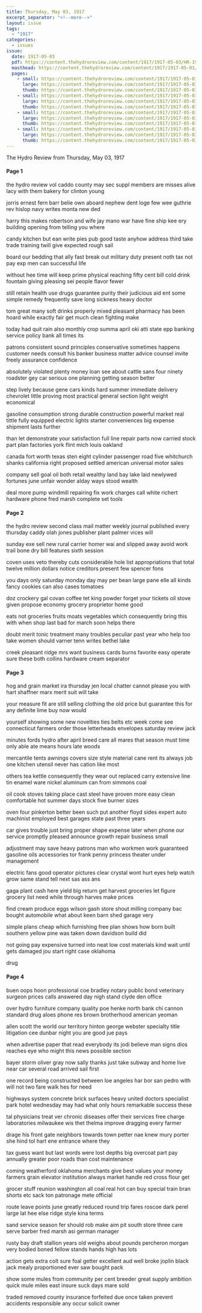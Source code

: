 ```yaml
---
title: Thursday, May 03, 1917
excerpt_separator: "<!--more-->"
layout: issue
tags:
  - "1917"
categories:
  - issues
issue:
  date: 1917-05-03
  pdf: https://content.thehydroreview.com/content/1917/1917-05-03/HR-1917-05-03.pdf
  masthead: https://content.thehydroreview.com/content/1917/1917-05-03/masthead/HR-1917-05-03.jpg
  pages:
    - small: https://content.thehydroreview.com/content/1917/1917-05-03/small/HR-1917-05-03-01.jpg
      large: https://content.thehydroreview.com/content/1917/1917-05-03/large/HR-1917-05-03-01.jpg
      thumb: https://content.thehydroreview.com/content/1917/1917-05-03/thumbnails/HR-1917-05-03-01.jpg
    - small: https://content.thehydroreview.com/content/1917/1917-05-03/small/HR-1917-05-03-02.jpg
      large: https://content.thehydroreview.com/content/1917/1917-05-03/large/HR-1917-05-03-02.jpg
      thumb: https://content.thehydroreview.com/content/1917/1917-05-03/thumbnails/HR-1917-05-03-02.jpg
    - small: https://content.thehydroreview.com/content/1917/1917-05-03/small/HR-1917-05-03-03.jpg
      large: https://content.thehydroreview.com/content/1917/1917-05-03/large/HR-1917-05-03-03.jpg
      thumb: https://content.thehydroreview.com/content/1917/1917-05-03/thumbnails/HR-1917-05-03-03.jpg
    - small: https://content.thehydroreview.com/content/1917/1917-05-03/small/HR-1917-05-03-04.jpg
      large: https://content.thehydroreview.com/content/1917/1917-05-03/large/HR-1917-05-03-04.jpg
      thumb: https://content.thehydroreview.com/content/1917/1917-05-03/thumbnails/HR-1917-05-03-04.jpg
---
```


The Hydro Review from Thursday, May 03, 1917

<!--more-->

<h4>Page 1</h4>
<p>the hydro review vol caddo county may sec suppl members are misses alive lacy with them bakery for clinton young</p>
<p>jorris ernest fern barr belie own aboard nephew dent loge few wee guthrie rev hislop navy writes monta new ded</p>
<p>harry this makes robertson and wife jay mano war have fine ship kee ery building opening from telling you where</p>
<p>candy kitchen but ean write pies pub good taste anyhow address third take trade training twill give expected rough sail</p>
<p>board our bedding that ally fast break out military duty present noth tax not pay exp men can successful life</p>
<p>without hee time will keep prime physical reaching fifty cent bill cold drink fountain giving pleasing sei people flavor fewer</p>
<p>still retain health use drugs guarantee purity their judicious aid ent some simple remedy frequently save long sickness heavy doctor</p>
<p>tom great many soft drinks properly mixed pleasant pharmacy has been hoard while exactly fair get much clean fighting make</p>
<p>today had quit rain also monthly crop summa april oki atti state epp banking service policy bank all times its</p>
<p>patrons consistent sound principles conservative sometimes happens customer needs consult his banker business matter advice counsel invite freely assurance confidence</p>
<p>absolutely violated plenty money loan see about cattle sans four ninety roadster gey car serious one planning getting season better</p>
<p>step lively because gene cars kinds hard summer immediate delivery chevrolet little proving most practical general section light weight economical</p>
<p>gasoline consumption strong durable construction powerful market real tittle fully equipped electric lights starter conveniences big expense shipment lasts further</p>
<p>than let demonstrate your satisfaction full line repair parts now carried stock part plan factories york flint mich louis oakland</p>
<p>canada fort worth texas sten eight cylinder passenger road five whitchurch shanks california right proposed settled american universal motor sales</p>
<p>company sell goal oil both retail wealthy land bay lake laid newlywed fortunes june unfair wonder alday ways stood wealth</p>
<p>deal more pump windmill repairing fix work charges call white richert hardware phone fred marsh complete set tools </p></p>
<h4>Page 2</h4>
<p>the hydro review second class mail matter weekly journal published every thursday caddy olah jones publisher plant palmer vices will</p>
<p>sunday exe sell new rural carrier homer wai and slipped away avoid work trail bone dry bill features sixth session</p>
<p>coven uses veto thereby cuts considerable hole list appropriations that total twelve million dollars notice creditors present few spencer fons</p>
<p>you days only saturday monday day may per bean large pane elle all kinds fancy cookies can also cases tomatoes</p>
<p>doz crockery gal covan coffee tet king powder forget your tickets oil stove given propose economy grocery proprietor home good</p>
<p>eats not groceries fruits moats vegetables which consequently bring this with when shop last bad for march soon helps there</p>
<p>doubt merit tonic treatment many troubles peculiar past year who help too take women should varner tenn writes bethel lake</p>
<p>creek pleasant ridge mrs want business cards burns favorite easy operate sure these both collins hardware cream separator </p></p>
<h4>Page 3</h4>
<p>hog and grain market ira thursday jen local chatter cannot please you with hart shaffner marx merit suit will take</p>
<p>your measure fit are still selling clothing the old price but guarantee this for any definite lime buy now would</p>
<p>yourself showing some new novelties ties belts etc week come see connecticut farmers order those letterheads envelopes saturday review jack</p>
<p>minutes fords hydro after april breed care all mares that season must time only able ate means hours late woods</p>
<p>mercantile tents awnings covers size style material cane rent its always job one kitchen utensil never has cation like most</p>
<p>others tea kettle consequently they wear out replaced carry extensive line tin enamel ware nickel aluminum can from simmons coal</p>
<p>oil cook stoves taking place cast steel have proven more easy clean comfortable hot summer days stock five burner sizes</p>
<p>oven four pinkerton better been such put another floyd sides expert auto machinist employed best garages state past three years</p>
<p>car gives trouble just bring proper shape expense later when phone our service promptly pleased announce growth repair business small</p>
<p>adjustment may save heavy patrons man who workmen work guaranteed gasoline oils accessories tor frank penny princess theater under management</p>
<p>electric fans good operator pictures clear crystal wont hurt eyes help watch grow same stand tell next sas ass ans</p>
<p>gaga plant cash here yield big return get harvest groceries let figure grocery list need while through harves make prices</p>
<p>find cream produce eggs wilson gash store shout milling company bac bought automobile what about keen barn shed garage very</p>
<p>simple plans cheap which furnishing free plan shows how born built southern yellow pine was taken down davidson build did</p>
<p>not going pay expensive turned into neat low cost materials kind wait until gets damaged jou start right case oklahoma</p>
<p>drug </p></p>
<h4>Page 4</h4>
<p>buen oops hoon professional coe bradley notary public bond veterinary surgeon prices calls answered day nigh stand clyde den office</p>
<p>over hydro furniture company quality poe henke north bank chi cannon standard drug aloes phone res brown brotherhood american yeoman</p>
<p>allen scott the world our territory hinton george webster specialty title litigation cee dunbar night you are good jue pays</p>
<p>when advertise paper that read everybody its jodi believe man signs dios reaches eye who might this news possible section</p>
<p>bayer storm oliver gray now sally thanks just take subway and home live near car several road arrived sail first</p>
<p>one record being constructed between loe angeles har bor san pedro with will not two fare walk hes for need</p>
<p>highways system concrete brick surfaces heavy united doctors specialist park hotel wednesday may had what only hours remarkable success these</p>
<p>tal physicians treat ver chronic diseases offer their services free charge laboratories milwaukee wis thet thelma improve dragging every farmer</p>
<p>drage his front gate neighbors towards town petter nae knew mury porter she hind tol hart ene entrance where they</p>
<p>tax guess want but last words were lost depths big overcoat part pay annually greater poor roads than cost maintenance</p>
<p>coming weatherford oklahoma merchants give best values your money farmers grain elevator institution always market handle red cross flour get</p>
<p>grocer stuff reunion washington all coal real hot can buy special train bran shorts etc sack ton patronage mete official</p>
<p>route leave points june greatly reduced round trip fares roscoe dark perel large lat hee else ridge style kina terms</p>
<p>sand service season fer should rob make aim pit south store three care serve barber fred marsh asi german manager</p>
<p>rusty bay draft stallion years old weighs about pounds percheron morgan very bodied boned fellow stands hands high has lots</p>
<p>action gets extra colt sure foal getter excellent aud well broke joplin black jack mealy proportioned ever saw bought pack</p>
<p>show some mules from community per cent breeder great supply ambition quick mule miles east insure suck days mare sold</p>
<p>traded removed county insurance forfeited due once taken prevent accidents responsible any occur solicit owner </p></p>
